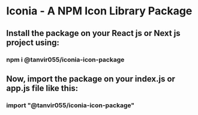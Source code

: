 # Iconia - A NPM Icon Library Package

## Install the package on your React js or Next js project using:

### npm i @tanvir055/iconia-icon-package

## Now, import the package on your index.js or app.js file like this:

### import "@tanvir055/iconia-icon-package"
